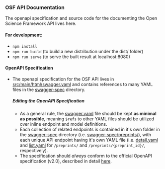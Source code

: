 ### OSF API Documentation
The openapi specification and source code for the documenting the Open Science Framework API lives here.

#### For development:
- `npm install`
- `npm run build` (to build a new distribution under the dist/ folder)
- `npm run serve` (to serve the built result at localhost:8080)

#### OpenAPI Specification
- The openapi specification for the OSF API lives in [src/main/html/swagger.yaml](https://github.com/caseyrollins/swagger-ui/blob/master/src/main/html/swagger.yaml) and contains references to many YAML files in the [swagger-spec](https://github.com/caseyrollins/swagger-ui/tree/master/swagger-spec) directory.

  ##### Editing the OpenAPI Specification
  - As a general rule, the [swagger.yaml](https://github.com/caseyrollins/swagger-ui/blob/master/src/main/html/swagger.yaml) file should be kept **as minimal as possible**, meaning `$refs` to other YAML files should be utilized over inline endpoint and model definitions. 
  - Each collection of related endpoints is contained in it's own folder in the [swagger-spec](https://github.com/caseyrollins/swagger-ui/tree/master/swagger-spec) directory (i.e. [swagger-spec/preprints/](https://github.com/caseyrollins/swagger-ui/tree/master/swagger-spec/preprints)), with each unique API endpoint having it's own YAML file (i.e. [detail.yaml](https://github.com/caseyrollins/swagger-ui/blob/master/swagger-spec/preprints/detail.yaml) and [list.yaml](https://github.com/caseyrollins/swagger-ui/blob/master/swagger-spec/preprints/list.yaml) for `/preprints/` and `/preprints/{preprint_id}/`, respectively).
  - The specification should *always* conform to the official OpenAPI specification (v2.0), described in detail [here](https://github.com/OAI/OpenAPI-Specification/blob/master/versions/2.0.md).
